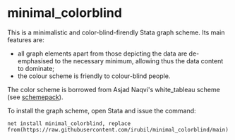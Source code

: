 # minimal_colorblind
This is a minimalistic and color-blind-firendly Stata graph scheme.
Its main features are:
* all graph elements apart from those depicting the data are de-emphasised to the necessary minimum, allowing thus the data content to dominate;
* the colour scheme is friendly to colour-blind people.

The color scheme is borrowed from Asjad Naqvi's white_tableau scheme (see [schemepack](https://github.com/asjadnaqvi/stata-schemepack/blob/main/README.md)).

To install the graph scheme, open Stata and issue the command:

``net install minimal_colorblind, replace from(https://raw.githubusercontent.com/irubil/minimal_colorblind/main)``
